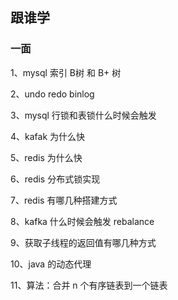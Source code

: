 ## 跟谁学



### 一面

1、mysql 索引 B树 和 B+ 树

2、undo redo binlog

3、mysql 行锁和表锁什么时候会触发

4、kafak 为什么快

5、redis 为什么快

6、redis 分布式锁实现

7、redis 有哪几种搭建方式

8、kafka 什么时候会触发 rebalance

9、获取子线程的返回值有哪几种方式

10、java 的动态代理

11、算法：合并 n 个有序链表到一个链表

